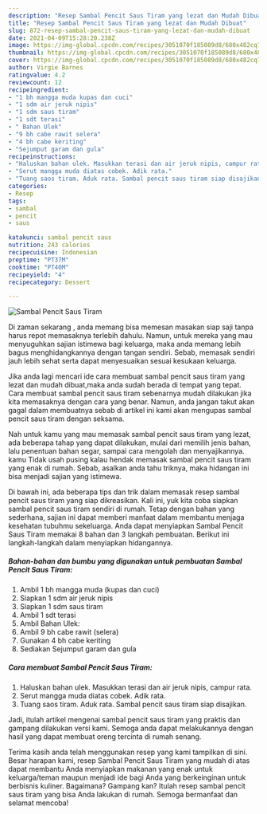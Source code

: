 ```yaml
---
description: "Resep Sambal Pencit Saus Tiram yang lezat dan Mudah Dibuat"
title: "Resep Sambal Pencit Saus Tiram yang lezat dan Mudah Dibuat"
slug: 872-resep-sambal-pencit-saus-tiram-yang-lezat-dan-mudah-dibuat
date: 2021-04-09T15:28:20.238Z
image: https://img-global.cpcdn.com/recipes/3051070f185089d8/680x482cq70/sambal-pencit-saus-tiram-foto-resep-utama.jpg
thumbnail: https://img-global.cpcdn.com/recipes/3051070f185089d8/680x482cq70/sambal-pencit-saus-tiram-foto-resep-utama.jpg
cover: https://img-global.cpcdn.com/recipes/3051070f185089d8/680x482cq70/sambal-pencit-saus-tiram-foto-resep-utama.jpg
author: Virgie Barnes
ratingvalue: 4.2
reviewcount: 12
recipeingredient:
- "1 bh mangga muda kupas dan cuci"
- "1 sdm air jeruk nipis"
- "1 sdm saus tiram"
- "1 sdt terasi"
- " Bahan Ulek"
- "9 bh cabe rawit selera"
- "4 bh cabe keriting"
- "Sejumput garam dan gula"
recipeinstructions:
- "Haluskan bahan ulek. Masukkan terasi dan air jeruk nipis, campur rata."
- "Serut mangga muda diatas cobek. Adik rata."
- "Tuang saos tiram. Aduk rata. Sambal pencit saus tiram siap disajikan."
categories:
- Resep
tags:
- sambal
- pencit
- saus

katakunci: sambal pencit saus 
nutrition: 243 calories
recipecuisine: Indonesian
preptime: "PT37M"
cooktime: "PT40M"
recipeyield: "4"
recipecategory: Dessert

---
```



![Sambal Pencit Saus Tiram](https://img-global.cpcdn.com/recipes/3051070f185089d8/680x482cq70/sambal-pencit-saus-tiram-foto-resep-utama.jpg)

Di zaman  sekarang , anda memang bisa memesan masakan siap saji tanpa harus repot memasaknya terlebih dahulu. Namun, untuk mereka yang mau menyuguhkan sajian istimewa bagi keluarga, maka anda memang lebih bagus menghidangkannya dengan tangan sendiri. Sebab, memasak sendiri jauh lebih sehat serta dapat menyesuaikan sesuai kesukaan keluarga.

Jika anda lagi mencari ide cara membuat sambal pencit saus tiram yang lezat dan mudah dibuat,maka anda sudah berada di tempat yang tepat. Cara membuat sambal pencit saus tiram  sebenarnya mudah dilakukan jika kita memasaknya dengan cara yang benar. Namun, anda jangan takut akan gagal dalam membuatnya 
sebab di artikel ini kami akan mengupas sambal pencit saus tiram dengan seksama.  



Nah untuk kamu yang mau memasak sambal pencit saus tiram yang lezat, ada beberapa tahap yang dapat dilakukan, mulai dari memilih jenis bahan, lalu penentuan bahan segar, sampai cara mengolah dan menyajikannya. kamu Tidak usah pusing kalau hendak memasak sambal pencit saus tiram yang enak di rumah. Sebab, asalkan anda  tahu triknya, maka hidangan ini bisa menjadi sajian yang istimewa.

Di bawah ini, ada beberapa tips dan trik dalam memasak resep sambal pencit saus tiram yang siap dikreasikan. Kali ini, yuk kita coba siapkan sambal pencit saus tiram sendiri di rumah. Tetap dengan bahan yang sederhana, sajian ini dapat memberi manfaat dalam membantu menjaga kesehatan tubuhmu sekeluarga. Anda dapat menyiapkan Sambal Pencit Saus Tiram memakai 8 bahan dan 3 langkah pembuatan. Berikut ini langkah-langkah dalam menyiapkan hidangannya.

<!--inarticleads1-->

##### Bahan-bahan dan bumbu yang digunakan untuk pembuatan Sambal Pencit Saus Tiram:

1. Ambil 1 bh mangga muda (kupas dan cuci)
1. Siapkan 1 sdm air jeruk nipis
1. Siapkan 1 sdm saus tiram
1. Ambil 1 sdt terasi
1. Ambil  Bahan Ulek:
1. Ambil 9 bh cabe rawit (selera)
1. Gunakan 4 bh cabe keriting
1. Sediakan Sejumput garam dan gula




<!--inarticleads2-->

##### Cara membuat Sambal Pencit Saus Tiram:

1. Haluskan bahan ulek. Masukkan terasi dan air jeruk nipis, campur rata.
1. Serut mangga muda diatas cobek. Adik rata.
1. Tuang saos tiram. Aduk rata. Sambal pencit saus tiram siap disajikan.




Jadi, itulah artikel mengenai  sambal pencit saus tiram  yang praktis dan gampang dilakukan versi kami. Semoga anda dapat melakukannya dengan hasil yang dapat membuat oreng tercinta di rumah senang. 

Terima kasih anda telah menggunakan resep yang kami tampilkan di sini. Besar harapan kami, resep  Sambal Pencit Saus Tiram yang mudah di atas dapat membantu Anda menyiapkan makanan yang enak untuk keluarga/teman maupun menjadi ide bagi Anda yang berkeinginan untuk berbisnis kuliner. Bagaimana? Gampang kan? Itulah resep sambal pencit saus tiram yang bisa Anda lakukan di rumah. Semoga bermanfaat dan selamat mencoba!

